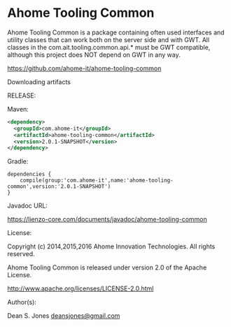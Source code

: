 Ahome Tooling Common
======

Ahome Tooling Common is a package containing often used interfaces and utility classes that can work both on the server side and with GWT. All classes in the com.ait.tooling.common.api.* must be GWT compatible, although this project does NOT depend on GWT in any way.

https://github.com/ahome-it/ahome-tooling-common

Downloading artifacts

RELEASE:

Maven:
```xml
<dependency>
  <groupId>com.ahome-it</groupId>
  <artifactId>ahome-tooling-common</artifactId>
  <version>2.0.1-SNAPSHOT</version>
</dependency>
```
Gradle:
```
dependencies {
    compile(group:'com.ahome-it',name:'ahome-tooling-common',version:'2.0.1-SNAPSHOT')
}
```
Javadoc URL:

https://lienzo-core.com/documents/javadoc/ahome-tooling-common

License:

Copyright (c) 2014,2015,2016 Ahome Innovation Technologies. All rights reserved.

Ahome Tooling Common is released under version 2.0 of the Apache License.

http://www.apache.org/licenses/LICENSE-2.0.html

Author(s):

Dean S. Jones
deansjones@gmail.com
